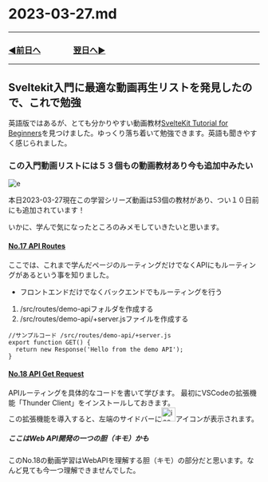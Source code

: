 # 2023-03-27.md

---

### [◀️前日へ](https://github.com/yuasys/chatty-journal/blob/main/2023/03/2023-03-26.md)&emsp;&emsp;&emsp;&emsp;[翌日へ▶️](https://github.com/yuasys/chatty-journal/blob/main/2023/03/2023-03-28.md)

---

## Sveltekit入門に最適な動画再生リストを発見したので、これで勉強

英語版ではあるが、とても分かりやすい動画教材[SvelteKit Tutorial for Beginners](https://youtube.com/playlist?list=PLC3y8-rFHvwjifDNQYYWI6i06D7PjF0Ua)を見つけました。ゆっくり落ち着いて勉強できます。英語も聞きやすく感じられました。

### この入門動画リストには５３個もの動画教材あり今も追加中みたい

![e](https://i.imgur.com/TbnnesO.png)

本日2023-03-27現在この学習シリーズ動画は53個の教材があり、つい１０日前にも追加されています！  

いかに、学んで気になったところのみメモしていきたいと思います。

#### [No.17 API Routes](https://youtu.be/eW8uTGspyV8)

ここでは、これまで学んだページのルーティングだけでなくAPIにもルーティングがあるという事を知りました。

- フロントエンドだけでなくバックエンドでもルーティングを行う

1. /src/routes/demo-apiフォルダを作成する
2. /src/routes/demo-api/+server.jsファイルを作成する

```javascript=
//サンプルコード /src/routes/demo-api/+server.js
export function GET() {
  return new Response('Hello from the demo API');
}
```

#### [No.18 API Get Request](https://youtu.be/U375cmoSIDU)

APIルーティングを具体的なコードを書いて学びます。
最初にVSCodeの拡張機能「Thunder Client」をインストールしておきます。<br>
この拡張機能を導入すると、左端のサイドバーに<span style=""><img src="https://i.imgur.com/tO8YnrW.png" alt="icom" width="28px"></span>アイコンが表示されます。  

##### ここはWeb API開発の一つの胆（キモ）かも

このNo.18の動画学習はWebAPIを理解する胆（キモ）の部分だと思います。なんど見ても今一つ理解できませんでした。
